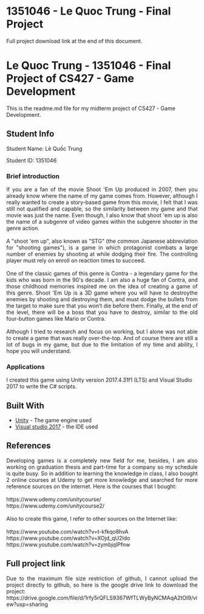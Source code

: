 # 1351046 - Le Quoc Trung - Final Project

Full project download link at the end of this document.

# Le Quoc Trung - 1351046 - Final Project of CS427 - Game Development

This is the readme.md file for my midterm project of CS427 - Game Development.

## Student Info

Student Name: Lê Quốc Trung

Student ID: 1351046

### Brief introduction
<p align="justify">
If you are a fan of the movie Shoot 'Em Up produced in 2007, then you
already know where the name of my game comes from. However,
although I really wanted to create a story-based game from this movie, I
felt that I was still not qualified and capable, so the similarity between my
game and that movie was just the name. Even though, I also know that
shoot 'em up is also the name of a subgenre of video games within the
subgenre shooter in the genre action. <br/> <br/>
A "shoot 'em up", also known as "STG" (the common Japanese
abbreviation for "shooting games"), is a game in which protagonist
combats a large number of enemies by shooting at while dodging their
fire. The controlling player must rely on enroll on reaction times to
succeed. <br/> <br/>
One of the classic games of this genre is Contra - a legendary game for
the kids who was born in the 90's decade. I am also a huge fan of Contra,
and those childhood memories inspired me on the idea of creating a game
of this genre. Shoot 'Em Up is a 3D game where you will have to destroythe enemies by shooting and destroying them, and must dodge the bullets 
from the target to make sure that you won’t die before them. Finally, at
the end of the level, there will be a boss that you have to destroy, similar
to the old four-button games like Mario or Contra. <br/> <br/>
Although I tried to research and focus on working, but I alone was not
able to create a game that was really over-the-top. And of course there are
still a lot of bugs in my game, but due to the limitation of my time and
ability, I hope you will understand.
</p>

### Applications

I created this game using Unity version 2017.4.31f1 (LTS) and Visual Studio 2017 to write the C# scripts.

## Built With

* [Unity](https://unity.com/) - The game engine  used
* [Visual studio 2017](https://visualstudio.microsoft.com/downloads/) - the IDE used

## References
<p align="justify">
Developing games is a completely new field for me, besides, I am also
working on graduation thesis and part-time for a company so my schedule
is quite busy. So in addition to learning the knowledge in class, I also
bought 2 online courses at Udemy to get more knowledge and searched
for more reference sources on the internet.
Here is the courses that I bought: <br/> <br/>
https://www.udemy.com/unitycourse/ <br/>
https://www.udemy.com/unitycourse2/ <br/> <br/>
Also to create this game, I refer to other sources on the Internet like: <br/> <br/>
https://www.youtube.com/watch?v=t-kfkqo8hvA <br/>
https://www.youtube.com/watch?v=XOjd_qU2Ido <br/>
https://www.youtube.com/watch?v=zymbjqlPfnw
</p>

## Full project link

<p align="justify">
Due to the maximum file size restriction of github, I cannot upload the project directly to github, so here is the google drive link to download the project:
https://drive.google.com/file/d/1rfy5rQFLS9367WfTLWyByNCMAqA2tOI9/view?usp=sharing
  </p>
